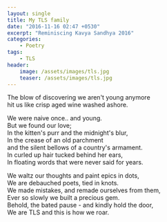 ```yaml
---
layout: single
title: My TLS family
date: "2016-11-16 02:47 +0530"
excerpt: "Reminiscing Kavya Sandhya 2016"
categories:
    - Poetry
tags:
    - TLS
header:
    image: /assets/images/tls.jpg
    teaser: /assets/images/tls.jpg
---
```


The blow of discovering we aren't young anymore  
hit us like crisp aged wine washed ashore.  

We were naive once.. and young.  
But we found our love;  
In the kitten's purr and the midnight's blur,  
In the crease of an old parchment  
and the silent bellows of a country's armament.  
In curled up hair tucked behind her ears,  
In floating words that were never said for years.  

We waltz our thoughts and paint epics in dots,  
We are debauched poets, tied in knots.  
We made mistakes, and remade ourselves from them,  
Ever so slowly we built a precious gem.  
Behold, the bated pause - and kindly hold the door,  
We are TLS and this is how we roar.  
